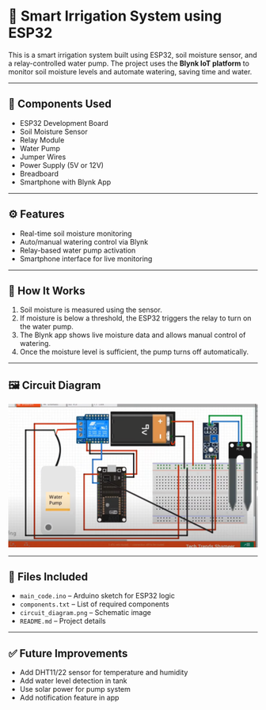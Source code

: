 # 🌿 Smart Irrigation System using ESP32

This is a smart irrigation system built using ESP32, soil moisture sensor, and a relay-controlled water pump. The project uses the **Blynk IoT platform** to monitor soil moisture levels and automate watering, saving time and water.

---

## 🔧 Components Used
- ESP32 Development Board
- Soil Moisture Sensor
- Relay Module
- Water Pump
- Jumper Wires
- Power Supply (5V or 12V)
- Breadboard
- Smartphone with Blynk App

---

## ⚙️ Features
- Real-time soil moisture monitoring
- Auto/manual watering control via Blynk
- Relay-based water pump activation
- Smartphone interface for live monitoring

---

## 📱 How It Works
1. Soil moisture is measured using the sensor.
2. If moisture is below a threshold, the ESP32 triggers the relay to turn on the water pump.
3. The Blynk app shows live moisture data and allows manual control of watering.
4. Once the moisture level is sufficient, the pump turns off automatically.

---

## 🖼️ Circuit Diagram
![Circuit Diagram](ciruit_diagram.png)

---

## 📁 Files Included
- `main_code.ino` – Arduino sketch for ESP32 logic
- `components.txt` – List of required components
- `circuit_diagram.png` – Schematic image
- `README.md` – Project details

---

## ✅ Future Improvements
- Add DHT11/22 sensor for temperature and humidity
- Add water level detection in tank
- Use solar power for pump system
- Add notification feature in app
